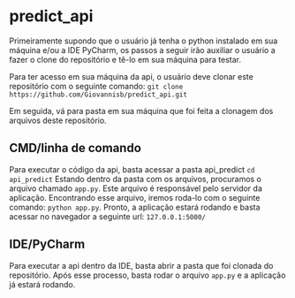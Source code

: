 # predict_api

Primeiramente supondo que o usuário já tenha o python instalado em sua máquina e/ou a IDE PyCharm, os passos a seguir irão auxiliar 
o usuário a fazer o clone do repositório e tê-lo em sua máquina para testar.

Para ter acesso em sua máquina da api, o usuário deve clonar este repositório com o seguinte comando:
`git clone https://github.com/Giovannisb/predict_api.git`

Em seguida, vá para pasta em sua máquina que foi feita a clonagem dos arquivos deste repositório.

## CMD/linha de comando
Para executar o código da api, basta acessar a pasta api_predict
`cd api_predict`
Estando dentro da pasta com os arquivos, procuramos o arquivo chamado `app.py`. Este arquivo é responsável pelo servidor da aplicação.
Encontrando esse arquivo, iremos roda-lo com o seguinte comando: `python app.py`.
Pronto, a aplicação estará rodando e basta acessar no navegador a seguinte url: `127.0.0.1:5000/`

## IDE/PyCharm
Para executar a api dentro da IDE, basta abrir a pasta que foi clonada do repositório. Após esse processo, basta rodar o arquivo `app.py`
e a aplicação já estará rodando.
